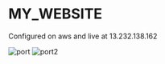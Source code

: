 # MY_WEBSITE
Configured on aws and live at 13.232.138.162


![port](https://user-images.githubusercontent.com/47191058/76152789-d37c3300-60e9-11ea-80ab-67982c09b355.PNG)
![port2](https://user-images.githubusercontent.com/47191058/76152790-d545f680-60e9-11ea-9b36-ac4cfd0fca55.PNG)

